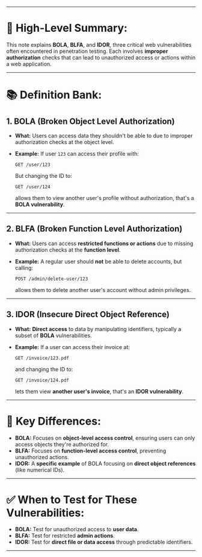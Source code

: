 
---

# 📖 High-Level Summary:

This note explains **BOLA**, **BLFA**, and **IDOR**, three critical web vulnerabilities often encountered in penetration testing. Each involves **improper authorization** checks that can lead to unauthorized access or actions within a web application.

---

# 📚 Definition Bank:

## 1. BOLA (Broken Object Level Authorization)

- **What:** Users can access data they shouldn't be able to due to improper authorization checks at the object level.
- **Example:** If user `123` can access their profile with:
    
    ```http
    GET /user/123
    ```
    
    But changing the ID to:
    
    ```http
    GET /user/124
    ```
    
    allows them to view another user's profile without authorization, that's a **BOLA vulnerability**.

---

## 2. BLFA (Broken Function Level Authorization)

- **What:** Users can access **restricted functions or actions** due to missing authorization checks at the **function level**.
- **Example:** A regular user should **not** be able to delete accounts, but calling:
    
    ```http
    POST /admin/delete-user/123
    ```
    
    allows them to delete another user's account without admin privileges.

---

## 3. IDOR (Insecure Direct Object Reference)

- **What:** **Direct access** to data by manipulating identifiers, typically a subset of **BOLA** vulnerabilities.
- **Example:** If a user can access their invoice at:
    
    ```http
    GET /invoice/123.pdf
    ```
    
    and changing the ID to:
    
    ```http
    GET /invoice/124.pdf
    ```
    
    lets them view **another user's invoice**, that's an **IDOR vulnerability**.

---

# 🎯 Key Differences:

- **BOLA:** Focuses on **object-level access control**, ensuring users can only access objects they're authorized for.
- **BLFA:** Focuses on **function-level access control**, preventing unauthorized actions.
- **IDOR:** A **specific example** of BOLA focusing on **direct object references** (like numerical IDs).

---

# ✅ When to Test for These Vulnerabilities:

- **BOLA:** Test for unauthorized access to **user data**.
- **BLFA:** Test for restricted **admin actions**.
- **IDOR:** Test for **direct file or data access** through predictable identifiers.

---
